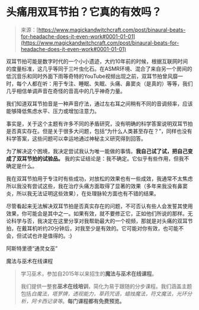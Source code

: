 <!--yml

category: 未分类

date: 2024-06-12 18:32:29

-->

# 头痛用双耳节拍？它真的有效吗？

> 来源：[https://www.magickandwitchcraft.com/post/binaural-beats-for-headache-does-it-even-work#0001-01-01](https://www.magickandwitchcraft.com/post/binaural-beats-for-headache-does-it-even-work#0001-01-01)

双耳节拍可能是数字时代的一个小小遗迹，大约10年前的时候，根据互联网时间的度量标准，这几乎等同于三叶虫化石。在ASMR环境、混合了来自另一个房间的低沉音乐和同时外面下雨等奇特的YouTube视频出现之前，双耳节拍曾风靡一时，每个人都在听：用于专注、睡眠、失眠、头痛、鼻窦炎（是真的）等等，我们几乎相信单调声音在奇怪的音高中的几乎神奇力量。

我们知道双耳节拍音是一种声音疗法，通过左右耳之间稍有不同的音调频率，应该能够降低焦虑水平、压力或增加注意力。

事实是，关于这个主题有许多不同的矛盾研究，没有明确的科学答案说明双耳节拍是否真实存在。但是关于很多大问题，包括“为什么人类甚至存在？”，同样也没有科学答案，这些问题可以幸运地通过神秘主义研究得到回答。

为了解决这个困境，我决定尝试我认为唯一能做的事情。**我自己试了试，把自己变成了双耳节拍的试验品。** 我的实证结论是：我不确定。它似乎有些作用，但我不确定是什么。

我在双耳节拍用于专注时有些成功，对放松的效果也有一些成效，我通常不太焦虑所以我没有尝试这些，我在治疗头痛方面取得了显著的效果（多年来我没有鼻窦炎，所以我无法证明这些效果），在处理脉轮方面也有不错的结果。

尽管看起来无法解决双耳节拍是否真实存在的问题，不可否认有些人会发誓其使用效果，你可能会是其中之一。如果有效，就不要修正它，正如他们所说的那样。无论科学与否，我决定在这里分享对我帮助最大的一个视频，那就是对头痛的双耳节拍，在戴耳机听约20分钟后，对我至少是有效的。它可能对你有效，也可能不会，但试试也许是值得的。:}

阿斯特里德“通灵女巫”

魔法与巫术在线课程

> 学习巫术，参加自2015年以来招生的**魔法与巫术在线课程**。
> 
> 我们提供一整套**巫术在线培训**，简化为易于跟随的分步课程。我们涵盖主题包括*白魔法，塔罗牌，透视能力，草药咒语，蜡烛魔法，符文魔法，光环分析，阿卡西记录等*。**每门课程都有免费预览。**
